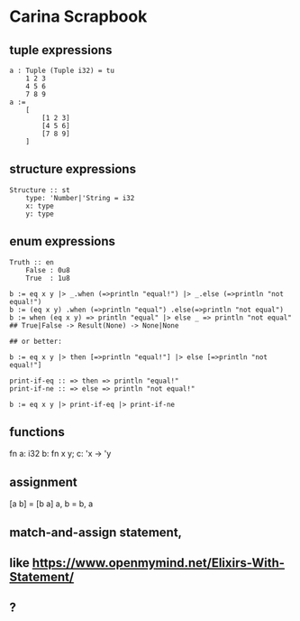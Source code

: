 # Carina Scrapbook

## tuple expressions

	a : Tuple (Tuple i32) = tu
		1 2 3
		4 5 6
		7 8 9
	a :=
		[
			[1 2 3]
			[4 5 6]
			[7 8 9]
		]


## structure expressions

	Structure :: st
		type: 'Number|'String = i32
		x: type
		y: type


## enum expressions

	Truth :: en
		False : 0u8
		True  : 1u8

	b := eq x y |> _.when (=>println "equal!") |> _.else (=>println "not equal!")
	b := (eq x y) .when (=>println "equal") .else(=>println "not equal")
	b := when (eq x y) => println "equal" |> else _ => println "not equal"
	## True|False -> Result(None) -> None|None

	## or better:

	b := eq x y |> then [=>println "equal!"] |> else [=>println "not equal!"]

	print-if-eq :: => then => println "equal!"
	print-if-ne :: => else => println "not equal!"

	b := eq x y |> print-if-eq |> print-if-ne



## functions

fn a: i32 b: fn x y; c: 'x -> 'y


## assignment

[a b] = [b a]
a, b  = b, a


## match-and-assign statement,
## like https://www.openmymind.net/Elixirs-With-Statement/
## ?

